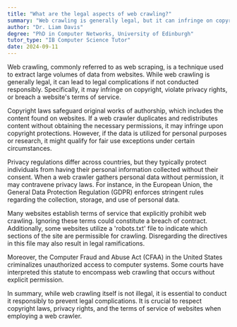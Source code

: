 ```yaml
---
title: "What are the legal aspects of web crawling?"
summary: "Web crawling is generally legal, but it can infringe on copyright, privacy, and terms of service if not done responsibly."
author: "Dr. Liam Davis"
degree: "PhD in Computer Networks, University of Edinburgh"
tutor_type: "IB Computer Science Tutor"
date: 2024-09-11
---
```


Web crawling, commonly referred to as web scraping, is a technique used to extract large volumes of data from websites. While web crawling is generally legal, it can lead to legal complications if not conducted responsibly. Specifically, it may infringe on copyright, violate privacy rights, or breach a website's terms of service.

Copyright laws safeguard original works of authorship, which includes the content found on websites. If a web crawler duplicates and redistributes content without obtaining the necessary permissions, it may infringe upon copyright protections. However, if the data is utilized for personal purposes or research, it might qualify for fair use exceptions under certain circumstances.

Privacy regulations differ across countries, but they typically protect individuals from having their personal information collected without their consent. When a web crawler gathers personal data without permission, it may contravene privacy laws. For instance, in the European Union, the General Data Protection Regulation (GDPR) enforces stringent rules regarding the collection, storage, and use of personal data.

Many websites establish terms of service that explicitly prohibit web crawling. Ignoring these terms could constitute a breach of contract. Additionally, some websites utilize a 'robots.txt' file to indicate which sections of the site are permissible for crawling. Disregarding the directives in this file may also result in legal ramifications.

Moreover, the Computer Fraud and Abuse Act (CFAA) in the United States criminalizes unauthorized access to computer systems. Some courts have interpreted this statute to encompass web crawling that occurs without explicit permission.

In summary, while web crawling itself is not illegal, it is essential to conduct it responsibly to prevent legal complications. It is crucial to respect copyright laws, privacy rights, and the terms of service of websites when employing a web crawler.
    